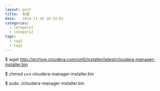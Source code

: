 ```yaml
---
layout: post
title:  标题
date:   2014-11-30 16:33:01
categories: 
  - category1
  - category2
tags:
  - tag1
  - tag2
---
```


$ wget http://archive.cloudera.com/cm5/installer/latest/cloudera-manager-installer.bin

$ chmod u+x cloudera-manager-installer.bin

$ sudo ./cloudera-manager-installer.bin
